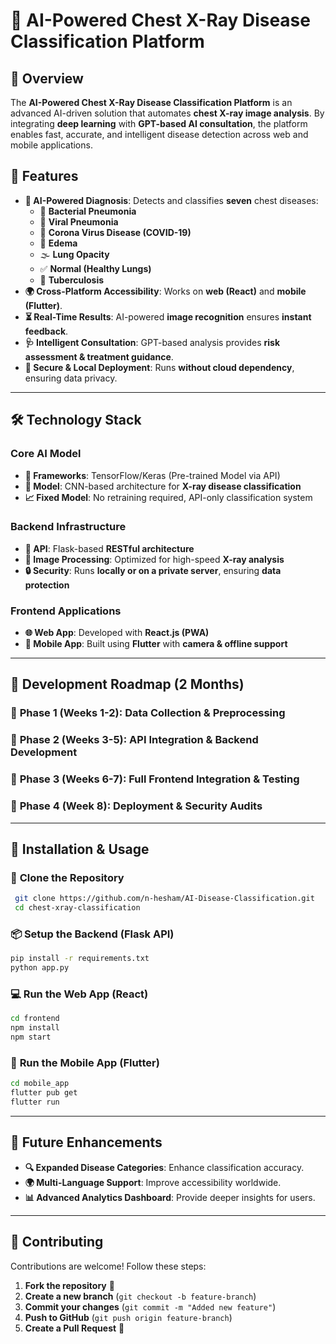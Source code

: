 # 🏥 AI-Powered Chest X-Ray Disease Classification Platform

## 📌 Overview
The **AI-Powered Chest X-Ray Disease Classification Platform** is an advanced AI-driven solution that automates **chest X-ray image analysis**. By integrating **deep learning** with **GPT-based AI consultation**, the platform enables fast, accurate, and intelligent disease detection across web and mobile applications.

## 🚀 Features
- **🔬 AI-Powered Diagnosis**: Detects and classifies **seven** chest diseases:
  - 🦠 **Bacterial Pneumonia**
  - 🦠 **Viral Pneumonia**
  - 🏥 **Corona Virus Disease (COVID-19)**
  - 🌊 **Edema**
  - 🌫 **Lung Opacity**
  - ✅ **Normal (Healthy Lungs)**
  - 🧬 **Tuberculosis**
- **🌍 Cross-Platform Accessibility**: Works on **web (React)** and **mobile (Flutter)**.
- **⏳ Real-Time Results**: AI-powered **image recognition** ensures **instant feedback**.
- **🩺 Intelligent Consultation**: GPT-based analysis provides **risk assessment & treatment guidance**.
- **🔐 Secure & Local Deployment**: Runs **without cloud dependency**, ensuring data privacy.

---
## 🛠️ Technology Stack
### **Core AI Model**
- **📡 Frameworks**: TensorFlow/Keras (Pre-trained Model via API)
- **🧠 Model**: CNN-based architecture for **X-ray disease classification**
- **📈 Fixed Model**: No retraining required, API-only classification system

### **Backend Infrastructure**
- **🔌 API**: Flask-based **RESTful architecture**
- **💾 Image Processing**: Optimized for high-speed **X-ray analysis**
- **🔒 Security**: Runs **locally or on a private server**, ensuring **data protection**

### **Frontend Applications**
- **🌐 Web App**: Developed with **React.js (PWA)**
- **📱 Mobile App**: Built using **Flutter** with **camera & offline support**

---
## 📅 Development Roadmap (2 Months)
### 🔹 **Phase 1 (Weeks 1-2)**: Data Collection & Preprocessing
### 🔹 **Phase 2 (Weeks 3-5)**: API Integration & Backend Development
### 🔹 **Phase 3 (Weeks 6-7)**: Full Frontend Integration & Testing
### 🔹 **Phase 4 (Week 8)**: Deployment & Security Audits

---
## 📌 Installation & Usage
### 🔧 **Clone the Repository**
```sh
 git clone https://github.com/n-hesham/AI-Disease-Classification.git
 cd chest-xray-classification
```

### 📦 **Setup the Backend (Flask API)**
```sh
pip install -r requirements.txt
python app.py
```

### 💻 **Run the Web App (React)**
```sh
cd frontend
npm install
npm start
```

### 📱 **Run the Mobile App (Flutter)**
```sh
cd mobile_app
flutter pub get
flutter run
```

---
## 🚀 Future Enhancements
- **🔍 Expanded Disease Categories**: Enhance classification accuracy.
- **🌍 Multi-Language Support**: Improve accessibility worldwide.
- **📊 Advanced Analytics Dashboard**: Provide deeper insights for users.

---
## 🎯 Contributing
Contributions are welcome! Follow these steps:
1. **Fork the repository** 🍴
2. **Create a new branch** (`git checkout -b feature-branch`)
3. **Commit your changes** (`git commit -m "Added new feature"`)
4. **Push to GitHub** (`git push origin feature-branch`)
5. **Create a Pull Request** 🚀

